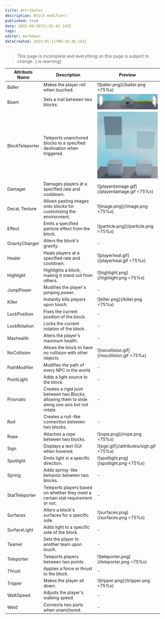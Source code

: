 ```yaml
---
title: Attributes
description: Block modifiers
published: true
date: 2023-09-26T21:01:41.143Z
tags: 
editor: markdown
dateCreated: 2023-05-11T06:38:38.143Z
---
```


> This page is incomplete and everything on this page is subject to change.
{.is-warning}

| Attribute Name   | Description                                                                                     | Preview                                                 |
|------------------|-------------------------------------------------------------------------------------------------|---------------------------------------------------------|
| Baller           | Makes the player roll when touched.                                                             | ![baller.png](/baller.png =75%x)                        |
| Beam             | Sets a trail between two blocks.                                                                | ![beam.png](/attributes/beam.png)                       |
| BlockTeleporter  | Teleports unanchored blocks to a specified destination when triggered.                          | ![blockteleporter.gif](/attributes/blockteleporter.gif) |
| Damager          | Damages players at a specified rate and cooldown.                                               | ![playerdamage.gif](/playerdamage.gif =75%x)            |
| Decal, Texture   | Allows pasting images onto blocks for customizing the environment.                              | ![image.png](/image.png =75%x)                          |
| Effect           | Emits a specified particle effect from the block.                                               | ![particle.png](/particle.png =75%x)                    |
| GravityChanger   | Alters the block's gravity.                                                                     | -                                                       |
| Healer           | Heals players at a specified rate and cooldown.                                                 | ![playerheal.gif](/playerheal.gif =75%x)                |
| Highlight        | Highlights a block, making it stand out from others.                                            | ![highlight.png](/highlight.png =75%x)                  |
| JumpPower        | Modifies the player's jumping power.                                                            | -                                                       |
| Killer           | Instantly kills players upon touch.                                                             | ![killer.png](/killer.png =75%x)                        |
| LockPosition     | Fixes the current position of the block.                                                        | -                                                       |
| LockRotation     | Locks the current rotation of the block.                                                        | -                                                       |
| Maxhealth        | Alters the player's maximum health.                                                             | -                                                       |
| NoCollision      | Allows the block to have no collision with other objects.                                       | ![nocollision.gif](/nocollision.gif =75%x)                                    |
| PathModifier     | Modifies the path of every NPC in the world.                                                    | -                                                       |
| PointLight       | Adds a light source to the block.                                                               | -                                                       |
| Prismatic        | Creates a rigid joint between two Blocks, allowing them to slide along one axis but not rotate. | -                                                       |
| Rod              | Creates a rod-like connection between two blocks.                                               | -                                                       |
| Rope             | Attaches a rope between two blocks.                                                             | ![rope.png](/rope.png =75%x)                            |
| Sign             | Displays a text GUI when hovered.                                                               | ![sign.gif](/attributes/sign.gif =75%x)                 |
| Spotlight        | Emits light in a specific direction.                                                            | ![spotlight.png](/spotlight.png =75%x)                  |
| Spring           | Adds spring-like behavior between two blocks.                                                   | -                                                       |
| StatTeleporter   | Teleports players based on whether they meet a certain stat requirement or not.                             | -                                                       |
| Surfaces         | Alters a block's surfaces for a specific side.                                                  | ![surfaces.png](/surfaces.png =75%x)                    |
| SurfaceLight     | Adds light to a specific side of the block.                                                     | -                                                       |
| Teamer           | Sets the player to another team upon touch.                                                     | -                                                       |
| Teleporter       | Teleports players between two points.                                                           | ![teleporter.png](/teleporter.png =75%x)                |
| Thrust           | Applies a force or thrust to the block.                                                         | -                                                       |
| Tripper          | Makes the player sit down.                                                                      | ![tripper.png](/tripper.png =75%x)                      |
| WalkSpeed        | Adjusts the player's walking speed.                                                             | -                                                       |
| Weld             | Connects two parts when unanchored.                                                             | -                                                       |